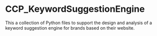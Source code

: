 # CCP_KeywordSuggestionEngine
This a collection of Python files to support the design and analysis of a keyword suggestion engine for brands based on their website.
